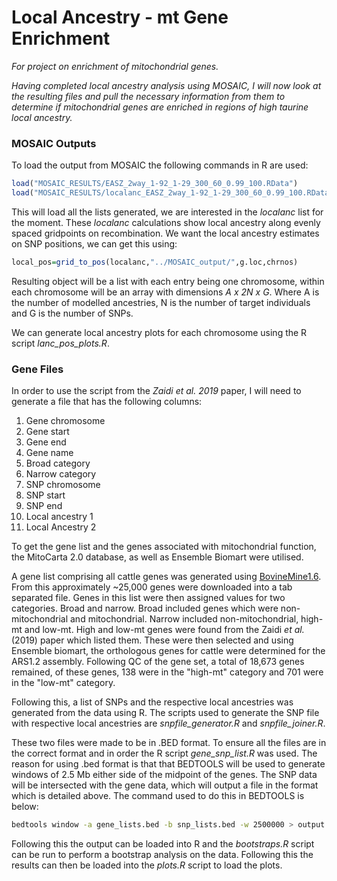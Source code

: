 # Local Ancestry - mt Gene Enrichment

*For project on enrichment of mitochondrial genes.*

*Having completed local ancestry analysis using MOSAIC, I will now look at the resulting files and pull the necessary information from them to determine if mitochondrial genes are enriched in regions of high taurine local ancestry.* 

### MOSAIC Outputs

To load the output from MOSAIC the following commands in R are used:

```R
load("MOSAIC_RESULTS/EASZ_2way_1-92_1-29_300_60_0.99_100.RData")
load("MOSAIC_RESULTS/localanc_EASZ_2way_1-92_1-29_300_60_0.99_100.RData")
```

This will load all the lists generated, we are interested in the *localanc* list for the moment.  These *localanc* calculations show local ancestry along evenly spaced gridpoints on recombination. We want the local ancestry estimates on SNP positions, we can get this using:

```R
local_pos=grid_to_pos(localanc,"../MOSAIC_output/",g.loc,chrnos)
```

Resulting object will be a list with each entry being one chromosome, within each chromosome will be an array with dimensions *A x 2N x G*. Where A is the number of modelled ancestries, N is the number of target individuals and G is the number of SNPs. 

We can generate local ancestry plots for each chromosome using the R script *lanc_pos_plots.R*. 

### Gene Files

In order to use the script from the *Zaidi et al. 2019* paper, I will need to generate a file that has the following columns:

1. Gene chromosome
2. Gene start 
3. Gene end
4. Gene name
5. Broad category 
6. Narrow category
7. SNP chromosome
8. SNP start 
9. SNP end
10. Local ancestry 1
11. Local Ancestry 2

To get the gene list and the genes associated with mitochondrial function, the MitoCarta 2.0 database, as well as Ensemble Biomart were utilised. 

A gene list comprising all cattle genes was generated using [BovineMine1.6](http://128.206.116.13:8080/bovinemine/begin.do). From this approximately ~25,000 genes were downloaded into a tab separated file. Genes in this list were then assigned values for two categories. Broad and narrow. Broad included genes which were non-mitochondrial and mitochondrial. Narrow included non-mitochondrial, high-mt and low-mt. High and low-mt genes were found from the Zaidi *et al.* (2019) paper which listed them. These were then selected and using Ensemble biomart, the orthologous genes for cattle were determined for the ARS1.2 assembly. Following QC of the gene set, a total of 18,673 genes remained, of these genes, 138 were in the "high-mt" category and 701 were in the "low-mt" category. 

Following this, a list of SNPs and the respective local ancestries was generated from the data using R. The scripts used to generate the SNP file with respective local ancestries are *snpfile_generator.R* and *snpfile_joiner.R*. 

These two files were made to be in .BED format. To ensure all the files are in the correct format and in order the R script *gene_snp_list.R*  was used. The reason for using .bed format is that that BEDTOOLS will be used to generate windows of 2.5 Mb either side of the midpoint of the genes. The SNP data will be intersected with the gene data, which will output a file in the format which is detailed above. The command used to do this in BEDTOOLS is below:

```bash
bedtools window -a gene_lists.bed -b snp_lists.bed -w 2500000 > output.txt
```

Following this the output can be loaded into R and the *bootstraps.R* script can be run to perform a bootstrap analysis on the data. Following this the results can then be loaded into the *plots.R* script to load the plots.